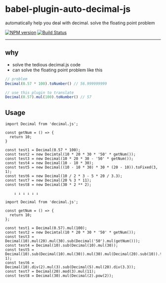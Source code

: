# babel-plugin-auto-decimal-js
automatically help you deal with decimal. 
solve the floating point problem

[![NPM version](https://img.shields.io/npm/v/babel-plugin-auto-decimal-js.svg?style=flat)](https://npmjs.org/package/babel-plugin-auto-decimal-js)
[![Build Status](https://travis-ci.org/Senzz/babel-plugin-aoto-decimal-js.svg?branch=master)](https://travis-ci.org/Senzz/babel-plugin-aoto-decimal-js)

---

## why
- solve the tedious decimal.js code
- can solve the floating point problem like this

```javascript
// problem
Decimal(0.57 * 100).toNumber() // 56.999999999

// use this plugin to translate
Decimal(0.57).mul(100).toNumber() // 57
```

## Usage
```
import Decimal from 'decimal.js';

const getNum = () => {
  return 10;
}

const test1 = Decimal(0.57 * 100);
const test2 = new Decimtal(10 * 20 * 30 * '50' * getNum());
const test3 = new Decimal(10 * 20 * 30 - '50' * getNum());
const test4 = new Decimal(10 - 10 * 30);
const test5 = new Decimal((10 - 10 * 30) * 30 * (20 - 10)).toFixed(3, 1);
const test6 = new Decimal(10 / 2 * 3 - 5 * 20 / 3.3);
const test7 = new Decimal(20 % 3 * 11);
const test8 = new Decimal(30 * 2 ** 2);

    ↓ ↓ ↓ ↓ ↓ ↓
    
import Decimal from 'decimal.js';

const getNum = () => {
  return 10;
};

const test1 = Decimal(0.57).mul(100);
const test2 = new Decimtal(10 * 20 * 30 * '50' * getNum());
const test3 = Decimal(10).mul(20).mul(30).sub(Decimal('50').mul(getNum()));
const test4 = Decimal(10).sub(Decimal(10).mul(30));
const test5 = Decimal(10).sub(Decimal(10).mul(30)).mul(30).mul(Decimal(20).sub(10)).toFixed(3, 1);
const test6 = Decimal(10).div(2).mul(3).sub(Decimal(5).mul(20).div(3.3));
const test7 = Decimal(20).mod(3).mul(11);
const test8 = Decimal(30).mul(Decimal(2).pow(2));